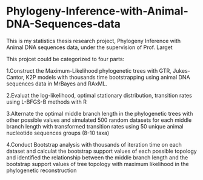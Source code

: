 # Phylogeny-Inference-with-Animal-DNA-Sequences-data

This is my statistics thesis research project, Phylogeny Inference with Animal DNA sequences data, under the supervision of Prof. Larget

This projcet could be categorized to four parts:

1.Construct the Maximum-Likelihood phylogenetic trees with GTR, Jukes-Cantor, K2P models with thousands time
bootstrapping using animal DNA sequences data in MrBayes and RAxML.

2.Evaluat the log-likelihood, optimal stationary distribution, transition rates using L-BFGS-B methods with R

3.Alternate the optimal middle branch length in the phylogenetic trees with other possible values and simulated 500 random datasets for
each middle branch length with transformed transition rates using 50 unique animal nucleotide sequences groups (8-10 taxa)

4.Conduct Bootstrap analysis with thousands of iteration time on each dataset and calculat the bootstrap support values
of each possible topology and identified the relationship between the middle branch length and the bootstrap support values
of tree topology with maximum likelihood in the phylogenetic reconstruction
